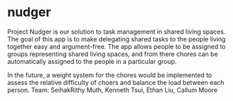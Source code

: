 # nudger

Project Nudger is our solution to task management in shared living spaces. The goal of this app is to make delegating shared tasks to the people living together easy and argument-free.
The app allows people to be assigned to groups representing shared living spaces, and from there chores can be automatically assigned to the people in a particular group.

In the future, a weight system for the chores would be implemented to assess the relative difficulty of choers and balance the load between each person.
Team: SeihakRithy Muth, Kenneth Tsui, Ethan Liu, Callum Moore
